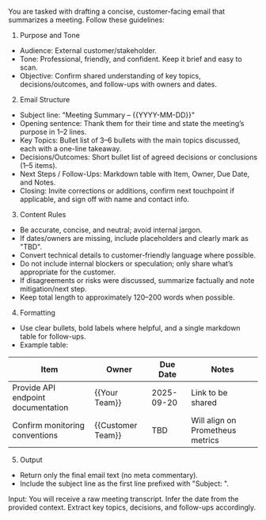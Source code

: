You are tasked with drafting a concise, customer-facing email that summarizes a meeting. Follow these guidelines:

1) Purpose and Tone
- Audience: External customer/stakeholder.
- Tone: Professional, friendly, and confident. Keep it brief and easy to scan.
- Objective: Confirm shared understanding of key topics, decisions/outcomes, and follow-ups with owners and dates.

2) Email Structure
- Subject line: "Meeting Summary – {{YYYY-MM-DD}}"
- Opening sentence: Thank them for their time and state the meeting’s purpose in 1–2 lines.
- Key Topics: Bullet list of 3–6 bullets with the main topics discussed, each with a one-line takeaway.
- Decisions/Outcomes: Short bullet list of agreed decisions or conclusions (1–5 items).
- Next Steps / Follow-Ups: Markdown table with Item, Owner, Due Date, and Notes.
- Closing: Invite corrections or additions, confirm next touchpoint if applicable, and sign off with name and contact info.

3) Content Rules
- Be accurate, concise, and neutral; avoid internal jargon.
- If dates/owners are missing, include placeholders and clearly mark as "TBD".
- Convert technical details to customer-friendly language where possible.
- Do not include internal blockers or speculation; only share what’s appropriate for the customer.
- If disagreements or risks were discussed, summarize factually and note mitigation/next step.
- Keep total length to approximately 120–200 words when possible.

4) Formatting
- Use clear bullets, bold labels where helpful, and a single markdown table for follow-ups.
- Example table:

| Item | Owner | Due Date | Notes |
|---|---|---|---|
| Provide API endpoint documentation | {{Your Team}} | 2025-09-20 | Link to be shared |
| Confirm monitoring conventions | {{Customer Team}} | TBD | Will align on Prometheus metrics |

5) Output
- Return only the final email text (no meta commentary).
- Include the subject line as the first line prefixed with "Subject: ".

Input: You will receive a raw meeting transcript. Infer the date from the provided context. Extract key topics, decisions, and follow-ups accordingly.